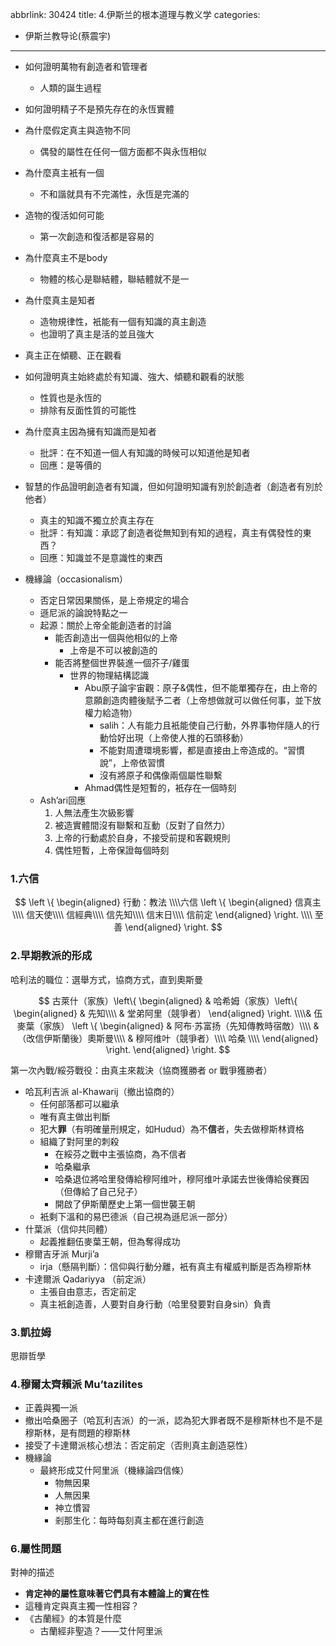 abbrlink: 30424
title: 4.伊斯兰的根本道理与教义学
categories:
  - 伊斯兰教导论(蔡震宇)
---
- 如何證明萬物有創造者和管理者
	- 人類的誕生過程
- 如何證明精子不是預先存在的永恆實體
- 為什麼假定真主與造物不同
	- 偶發的屬性在任何一個方面都不與永恆相似
- 為什麼真主衹有一個
	- 不和諧就具有不完滿性，永恆是完滿的
- 造物的復活如何可能
	- 第一次創造和復活都是容易的
- 為什麼真主不是body
	- 物體的核心是聯結體，聯結體就不是一
- 為什麼真主是知者
	- 造物規律性，衹能有一個有知識的真主創造
	- 也證明了真主是活的並且強大
- 真主正在傾聽、正在觀看
- 如何證明真主始終處於有知識、強大、傾聽和觀看的狀態
	- 性質也是永恆的
	- 排除有反面性質的可能性
- 為什麼真主因為擁有知識而是知者
	- 批評：在不知道一個人有知識的時候可以知道他是知者
	- 回應：是等價的
- 智慧的作品證明創造者有知識，但如何證明知識有別於創造者（創造者有別於他者）
	- 真主的知識不獨立於真主存在
	- 批評：有知識：承認了創造者從無知到有知的過程，真主有偶發性的東西？
	- 回應：知識並不是意識性的東西

- 機緣論（occasionalism）
	- 否定日常因果關係，是上帝規定的場合
	- 遜尼派的論說特點之一
	- 起源：關於上帝全能創造者的討論
		- 能否創造出一個與他相似的上帝
			- 上帝是不可以被創造的
		- 能否將整個世界裝進一個芥子/雞蛋
			- 世界的物理結構認識
				- Abu原子論宇宙觀：原子&偶性，但不能單獨存在，由上帝的意願創造肉體後賦予二者（上帝想做就可以做任何事，並下放權力給造物）
					- salih：人有能力且衹能使自己行動，外界事物伴隨人的行動恰好出現（上帝使人推的石頭移動）
					- 不能對周遭環境影響，都是直接由上帝造成的。“習慣說”，上帝依習慣
					- 沒有將原子和偶像兩個屬性聯繫
				- Ahmad偶性是短暫的，衹存在一個時刻
	- Ash’ari回應
		1. 人無法產生次級影響
		2. 被造實體間沒有聯繫和互動（反對了自然力）
		3. 上帝的行動處於自身，不接受前提和客觀規則
		4. 偶性短暫，上帝保證每個時刻

### 1.六信

$$
\left \{
\begin{aligned}
行動：教法 \\\\六信
\left \{
\begin{aligned}
信真主\\\\
信天使\\\\
信經典\\\\
信先知\\\\
信末日\\\\
信前定
\end{aligned}
\right.
\\\\ 至善
\end{aligned}
\right.
$$

### 2.早期教派的形成

哈利法的職位：選舉方式，協商方式，直到奧斯曼

$$
古萊什（家族）\left\{
\begin{aligned}
& 哈希姆（家族）\left\{
\begin{aligned}
& 先知\\\\
& 堂弟阿里（競爭者）
\end{aligned}
\right.
\\\\& 伍麥葉（家族）
\left \{
\begin{aligned}
& 阿布·苏富扬（先知傳教時宿敵）\\\\
& （改信伊斯蘭後）奧斯曼\\\\
& 穆阿维叶（競爭者）\\\\
哈桑
\\\\
\end{aligned}
\right.
\end{aligned}
\right.
$$

第一次內戰/綏芬戰役：由真主來裁決（協商獲勝者 or 戰爭獲勝者）

- 哈瓦利吉派 al-Khawarij（撤出協商的）
	- 任何部落都可以繼承
	- 唯有真主做出判斷
	- 犯大**罪**（有明確量刑規定，如Hudud）為不**信**者，失去做穆斯林資格
	- 組織了對阿里的刺殺
		- 在綏芬之戰中主張協商，為不信者
		- 哈桑繼承
		- 哈桑退位將哈里發傳給穆阿维叶，穆阿维叶承諾去世後傳給侯賽因（但傳給了自己兒子）
		- 開啟了伊斯蘭歷史上第一個世襲王朝
	- 衹剩下溫和的易巴德派（自己視為遜尼派一部分）
- 什葉派（信仰共同體）
	- 起義推翻伍麥葉王朝，但為奪得成功
- 穆爾吉牙派 Murji’a
	- irja（懸隔判斷）：信仰與行動分離，衹有真主有權威判斷是否為穆斯林
- 卡達爾派 Qadariyya （前定派）
	- 主張自由意志，否定前定
	- 真主衹創造善，人要對自身行動（哈里發要對自身sin）負責

### 3.凱拉姆

思辯哲學

### 4.穆爾太齊賴派 Mu’tazilites 

- 正義與獨一派
- 撤出哈桑圈子（哈瓦利吉派）的一派，認為犯大罪者既不是穆斯林也不是不是穆斯林，是有問題的穆斯林
- 接受了卡達爾派核心想法：否定前定（否則真主創造惡性）
- 機緣論
	- 最終形成艾什阿里派（機緣論四信條）
		- 物無因果
		- 人無因果
		- 神立慣習
		- 剎那生化：每時每刻真主都在進行創造

### 6.屬性問題

對神的描述

- **肯定神的屬性意味著它們具有本體論上的實在性**
- 這種肯定與真主獨一性相容？
- 《古蘭經》的本質是什麼
	- 古蘭經非聖造？——艾什阿里派